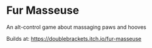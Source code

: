 # Fur Masseuse
An alt-control game about massaging paws and hooves

Builds at: https://doublebrackets.itch.io/fur-masseuse